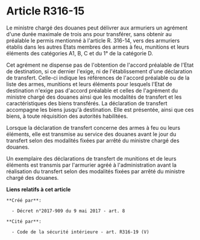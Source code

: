 # Article R316-15

Le ministre chargé des douanes peut délivrer aux armuriers un agrément d'une durée maximale de trois ans pour transférer,
sans obtenir au préalable le permis mentionné à l'article R. 316-14, vers des armuriers établis dans les autres Etats membres
des armes à feu, munitions et leurs éléments des catégories A1, B, C et du 1° de la catégorie D.

Cet agrément ne dispense pas de l'obtention de l'accord préalable de l'Etat de destination, si ce dernier l'exige, ni de
l'établissement d'une déclaration de transfert. Celle-ci indique les références de l'accord préalable ou de la liste des
armes, munitions et leurs éléments pour lesquels l'Etat de destination n'exige pas d'accord préalable et celles de l'agrément
du ministre chargé des douanes ainsi que les modalités de transfert et les caractéristiques des biens transférés. La
déclaration de transfert accompagne les biens jusqu'à destination. Elle est présentée, ainsi que ces biens, à toute
réquisition des autorités habilitées.

Lorsque la déclaration de transfert concerne des armes à feu ou leurs éléments, elle est transmise au service des douanes
avant le jour du transfert selon des modalités fixées par arrêté du ministre chargé des douanes.

Un exemplaire des déclarations de transfert de munitions et de leurs éléments est transmis par l'armurier agréé à
l'administration avant la réalisation du transfert selon des modalités fixées par arrêté du ministre chargé des douanes.

**Liens relatifs à cet article**

	**Créé par**:

	  - Décret n°2017-909 du 9 mai 2017 - art. 8

	**Cité par**:

	  - Code de la sécurité intérieure - art. R316-19 (V)
